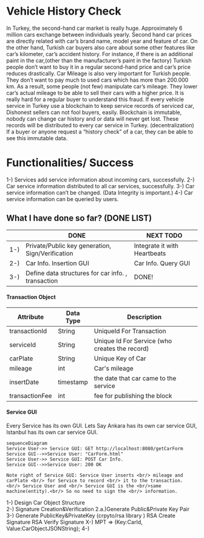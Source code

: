 # Vehicle History Check
In Turkey, the second-hand car market is really huge. Approximately 6 million cars exchange between individuals yearly. Second hand car prices are directly related with car’s brand name, model year and feature of car. On the other hand, Turkish car buyers also care about some other features like car’s kilometer, car’s accident history. For instance, if there is an additional paint in the car,(other than the manufacturer’s paint in the factory) Turkish people don’t want to buy it in a regular second-hand price and car’s price reduces drastically. Car Mileage is also very important for Turkish people. They don’t want to pay much to used cars which has more than 200.000 km. As a result, some people (not few) manipulate car’s mileage. They lower car’s actual mileage to be able to sell their cars with a higher price. It is really hard for a regular buyer to understand this fraud. 
If every vehicle service in Turkey use a blockchain to keep service records of serviced car, Dishonest sellers can not fool buyers, easily. Blockchain is immutable, nobody can change car history and or data will never get lost. These records will be distributed to every car service in Turkey. (decentralization) If a buyer or anyone request a “history check” of a car, they can be able to see this immutable data. 

# Functionalities/ Success 

1-) Services add service information about incoming cars, successfully.
2-) Car service information distributed to all car services, successfully.
3-) Car service information can’t be changed. (Data Integrity is important.) 
4-) Car service information can be queried by users.

## What I have done so far? (DONE LIST)

|                |DONE							 |NEXT TODO|
|----------------|-------------------------------|-----------------------------|
|1-)		|Private/Public key generation, Sign/Verification |Integrate it with Heartbeats           
|2-)          |     Car Info. Insertion GUI      | Car Info. Query GUI         |
|3-)          |Define data structures for car info. , transaction |DONE!|

#### Transaction Object

|      Attribute          |Data Type|Description|
|----------------|-------------------------------|-----------------------------|
|transactionId   | String| UniqueId For Transaction           
|serviceId|String|Unique Id For Service (who creates the record)
|carPlate       |     String    | Unique Key of Car         |
|mileage      |int|	Car's mileage |
|insertDate|timestamp|	the date that car came to the service |
|transactionFee |int     |	fee for publishing the block |


####  Service GUI
Every Service has its own GUI. Lets Say Ankara has its own car service GUI, Istanbul has its own car service GUI.  
```mermaid
sequenceDiagram
Service User->> Service GUI: GET http://localhost:8080/getCarForm
Service GUI-->>Service User: "CarForm.html"
Service User->> Service GUI: POST Car Info.
Service GUI-->>Service User: 200 OK

Note right of Service GUI: Service User inserts <br/> mileage and carPlate <br/> for Service to record <br/> it to the transaction. <br/> Service User and <br/> Service GUI is the <br/>same machine(entity).<br/> So no need to sign the <br/> information. 
```



1-) Design Car Object Structure    
2-) Signature Creation&Verification
    2.a.)Generate Public&Private Key Pair
3-) Generate PublicKey&PrivateKey  (crpyto/rsa library )
    RSA Create Signature
    RSA Verify Signature
X-) MPT => (Key:CarId, Value:CarObjectJSONString);
4-) 




